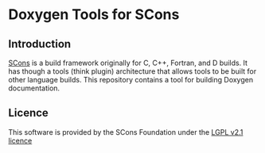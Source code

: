 # Doxygen Tools for SCons

## Introduction

[SCons](http://www.scons.org) is a build framework originally for C, C++, Fortran, and D builds. It has
though a tools (think plugin) architecture that allows tools to be built for other language builds. This
repository contains a tool for building Doxygen documentation.

## Licence

This software is provided by the SCons Foundation under the [LGPL v2.1
licence](https://www.gnu.org/licenses/old-licenses/lgpl-2.1.html)

